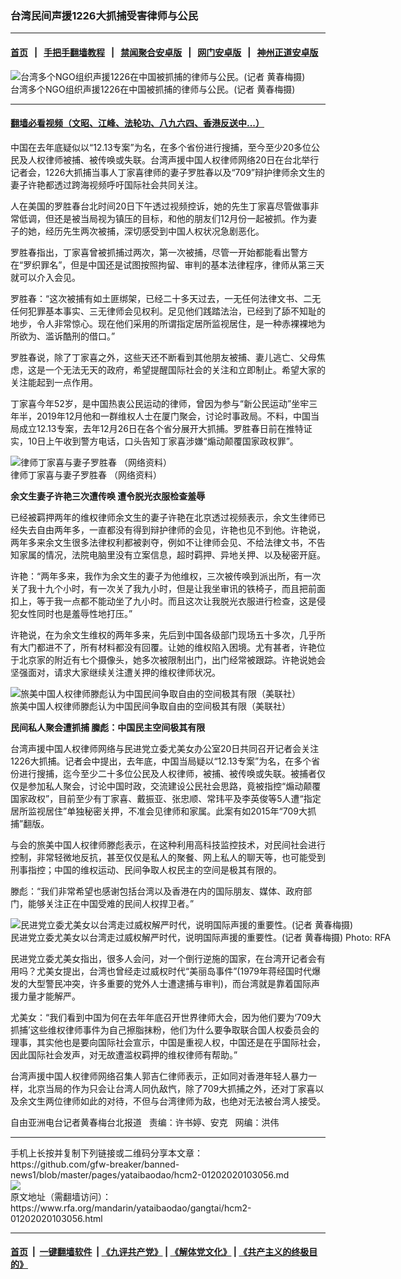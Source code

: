 ### 台湾民间声援1226大抓捕受害律师与公民
------------------------

#### [首页](https://github.com/gfw-breaker/banned-news1/blob/master/README.md) &nbsp;&nbsp;|&nbsp;&nbsp; [手把手翻墙教程](https://github.com/gfw-breaker/guides/wiki) &nbsp;&nbsp;|&nbsp;&nbsp; [禁闻聚合安卓版](https://github.com/gfw-breaker/bn-android) &nbsp;&nbsp;|&nbsp;&nbsp; [网门安卓版](https://github.com/oGate2/oGate) &nbsp;&nbsp;|&nbsp;&nbsp; [神州正道安卓版](https://github.com/SzzdOgate/update) 



<div id="headerimg">
 <img alt="台湾多个NGO组织声援1226在中国被抓捕的律师与公民。(记者 黄春梅摄)" src="https://www.rfa.org/mandarin/yataibaodao/gangtai/hcm2-01202020103056.html/807263f41226.jpg/@@images/02c9e080-0142-40ad-8a45-dd7764f57179.jpeg" title="台湾多个NGO组织声援1226在中国被抓捕的律师与公民。(记者 黄春梅摄)"/>
 <div id="headerimgcontents">
  <div id="headerimgcaption">
   <span>
    台湾多个NGO组织声援1226在中国被抓捕的律师与公民。(记者 黄春梅摄)
   </span>
   <!-- zoomattribute -->
  </div>
  <!-- headerimgcaption -->
 </div>
 <!-- headerimagecontents -->
</div>

<hr/>


#### [翻墙必看视频（文昭、江峰、法轮功、八九六四、香港反送中...）](https://github.com/gfw-breaker/banned-news1/blob/master/pages/link3.md)

<div id="storytext">
 <div>
  <div class="slot_header">
  </div>
 </div>
 <p>
  中国在去年底疑似以“12.13专案”为名，在多个省份进行搜捕，至今至少20多位公民及人权律师被捕、被传唤或失联。台湾声援中国人权律师网络20日在台北举行记者会，1226大抓捕当事人丁家喜律师的妻子罗胜春以及“709”辩护律师余文生的妻子许艳都透过跨海视频呼吁国际社会共同关注。
 </p>
 <p>
 </p>
 <p>
 </p>
 <p>
  人在美国的罗胜春台北时间20日下午透过视频控诉，她的先生丁家喜尽管做事非常低调，但还是被当局视为镇压的目标，和他的朋友们12月份一起被抓。作为妻子的她，经历先生两次被捕，深切感受到中国人权状况急剧恶化。
 </p>
 <p>
  罗胜春指出，丁家喜曾被抓捕过两次，第一次被捕，尽管一开始都能看出警方在“罗织罪名”，但是中国还是试图按照拘留、审判的基本法律程序，律师从第三天就可以介入会见。
 </p>
 <p>
  罗胜春：“这次被捕有如土匪绑架，已经二十多天过去，一无任何法律文书、二无任何犯罪基本事实、三无律师会见权利。足见他们践踏法治，已经到了舔不知耻的地步，令人非常惊心。现在他们采用的所谓指定居所监视居住，是一种赤裸裸地为所欲为、滥诉酷刑的借口。”
 </p>
 <p>
  罗胜春说，除了丁家喜之外，这些天还不断看到其他朋友被捕、妻儿逃亡、父母焦虑，这是一个无法无天的政府，希望提醒国际社会的关注和立即制止。希望大家的关注能起到一点作用。
 </p>
 <p>
  丁家喜今年52岁，是中国热衷公民运动的律师，曾因为参与“新公民运动”坐牢三年半，2019年12月他和一群维权人士在厦门聚会，讨论时事政局。不料，中国当局成立12.13专案，去年12月26日在各个省分展开大抓捕。罗胜春日前在推特证实，10日上午收到警方电话，口头告知丁家喜涉嫌“煽动颠覆国家政权罪”。
 </p>
 <p>
  <div class="image-inline captioned" style="width:622px;">
   <div style="width:622px;">
    <img alt="律师丁家喜与妻子罗胜春 （网络资料）" src="https://www.rfa.org/mandarin/yataibaodao/gangtai/hcm2-01202020103056.html/0120b.jpg" title="律师丁家喜与妻子罗胜春 （网络资料）"/>
   </div>
   <div class="image-caption">
    <span style="width:622px;">
     律师丁家喜与妻子罗胜春 （网络资料）
    </span>
    <span class="copyright">
    </span>
   </div>
  </div>
 </p>
 <p>
  <b>
   余文生妻子许艳三次遭传唤 遭令脱光衣服检查羞辱
  </b>
 </p>
 <p>
  已经被羁押两年的维权律师余文生的妻子许艳在北京透过视频表示，余文生律师已经失去自由两年多，一直都没有得到辩护律师的会见，许艳也见不到他。许艳说，两年多来余文生很多法律权利都被剥夺，例如不让律师会见、不给法律文书，不告知家属的情况，法院电脑里没有立案信息，超时羁押、异地关押、以及秘密开庭。
 </p>
 <p>
  许艳：“两年多来，我作为余文生的妻子为他维权，三次被传唤到派出所，有一次关了我十九个小时，有一次关了我九小时，但是让我坐审讯的铁椅子，而且把前面扣上，等于我一点都不能动坐了九小时。而且这次让我脱光衣服进行检查，这是侵犯女性同时也是羞辱性地打压。”
 </p>
 <p>
  许艳说，在为余文生维权的两年多来，先后到中国各级部门现场五十多次，几乎所有大门都进不了，所有材料都没有回覆。让她的维权陷入困境。尤有甚者，许艳位于北京家的附近有七个摄像头，她多次被限制出门，出门经常被跟踪。许艳说她会坚强面对，请求大家继续关注遭关押的维权律师状况。
 </p>
 <p>
  <div class="image-inline captioned" style="width:680px;">
   <div style="width:680px;">
    <img alt="旅美中国人权律师滕彪认为中国民间争取自由的空间极其有限（美联社）" src="https://www.rfa.org/mandarin/yataibaodao/gangtai/hcm2-01202020103056.html/0120z.jpg" title="旅美中国人权律师滕彪认为中国民间争取自由的空间极其有限（美联社）"/>
   </div>
   <div class="image-caption">
    <span style="width:680px;">
     旅美中国人权律师滕彪认为中国民间争取自由的空间极其有限（美联社）
    </span>
    <span class="copyright">
    </span>
   </div>
  </div>
 </p>
 <p>
  <b>
   民间私人聚会遭抓捕 縢彪：中国民主空间极其有限
  </b>
 </p>
 <p>
  台湾声援中国人权律师网络与民进党立委尤美女办公室20日共同召开记者会关注1226大抓捕。记者会中提出，去年底，中国当局疑以“12.13专案”为名，在多个省份进行搜捕，迄今至少二十多位公民及人权律师，被捕、被传唤或失联。被捕者仅仅是参加私人聚会，讨论中国时政，交流建设公民社会思路，竟被指控“煽动颠覆国家政权”，目前至少有丁家喜、戴振亚、张忠顺、常玮平及李英俊等5人遭“指定居所监视居住”单独秘密关押，不准会见律师和家属。此案有如2015年“709大抓捕”翻版。
 </p>
 <p>
  与会的旅美中国人权律师滕彪表示，在这种利用高科技监控技术，对民间社会进行控制，非常轻微地反抗，甚至仅仅是私人的聚餐、网上私人的聊天等，也可能受到刑事指控；中国的维权运动、民间争取人权民主的空间是极其有限的。
 </p>
 <p>
  滕彪：“我们非常希望也感谢包括台湾以及香港在内的国际朋友、媒体、政府部门，能够关注正在中国受难的民间人权捍卫者。”
 </p>
 <p>
  <div class="image-inline captioned" style="width:622px;">
   <div style="width:622px;">
    <img alt="民进党立委尤美女以台湾走过威权解严时代，说明国际声援的重要性。(记者 黄春梅摄)" src="https://www.rfa.org/mandarin/yataibaodao/gangtai/hcm2-01202020103056.html/5c247f8e59730120.jpg" title="民进党立委尤美女以台湾走过威权解严时代，说明国际声援的重要性。(记者 黄春梅摄)"/>
   </div>
   <div class="image-caption">
    <span style="width:622px;">
     民进党立委尤美女以台湾走过威权解严时代，说明国际声援的重要性。(记者 黄春梅摄)
    </span>
    <span class="copyright">
     Photo: RFA
    </span>
   </div>
  </div>
 </p>
 <p>
  民进党立委尤美女指出，很多人会问，对一个倒行逆施的国家，在台湾开记者会有用吗？尤美女提出，台湾也曾经走过威权时代“美丽岛事件”(1979年蒋经国时代爆发的大型警民冲突，许多重要的党外人士遭逮捕与审判)，而台湾就是靠着国际声援力量才能解严。
 </p>
 <p>
  尤美女：“我们看到中国为何在去年年底召开世界律师大会，因为他们要为‘709大抓捕’这些维权律师事件为自己擦脂抹粉，他们为什么要争取联合国人权委员会的理事，其实他也是要向国际社会宣示，中国是重视人权，中国还是在乎国际社会，因此国际社会发声，对无故遭滥权羁押的维权律师有帮助。”
 </p>
 <p>
  台湾声援中国人权律师网络召集人郭吉仁律师表示，正如同对香港年轻人暴力一样，北京当局的作为只会让台湾人同仇敌忾，除了709大抓捕之外，还对丁家喜以及余文生两位律师如此的对待，不但与台湾律师为敌，也绝对无法被台湾人接受。
 </p>
 <p>
 </p>
 <p>
  自由亚洲电台记者黄春梅台北报道   责编：许书婷、安克   网编：洪伟
 </p>
</div>

<hr/>
手机上长按并复制下列链接或二维码分享本文章：<br/>
https://github.com/gfw-breaker/banned-news1/blob/master/pages/yataibaodao/hcm2-01202020103056.md <br/>
<a href='https://github.com/gfw-breaker/banned-news1/blob/master/pages/yataibaodao/hcm2-01202020103056.md'><img src='https://github.com/gfw-breaker/banned-news1/blob/master/pages/yataibaodao/hcm2-01202020103056.md.png'/></a> <br/>
原文地址（需翻墙访问）：https://www.rfa.org/mandarin/yataibaodao/gangtai/hcm2-01202020103056.html


------------------------
#### [首页](https://github.com/gfw-breaker/banned-news1/blob/master/README.md) &nbsp;|&nbsp; [一键翻墙软件](https://github.com/gfw-breaker/nogfw/blob/master/README.md) &nbsp;| [《九评共产党》](https://github.com/gfw-breaker/9ping.md/blob/master/README.md#九评之一评共产党是什么) | [《解体党文化》](https://github.com/gfw-breaker/jtdwh.md/blob/master/README.md) | [《共产主义的终极目的》](https://github.com/gfw-breaker/gczydzjmd.md/blob/master/README.md)


<img src='http://gfw-breaker.win/banned-news/pages/yataibaodao/hcm2-01202020103056.md' width='0px' height='0px'/>